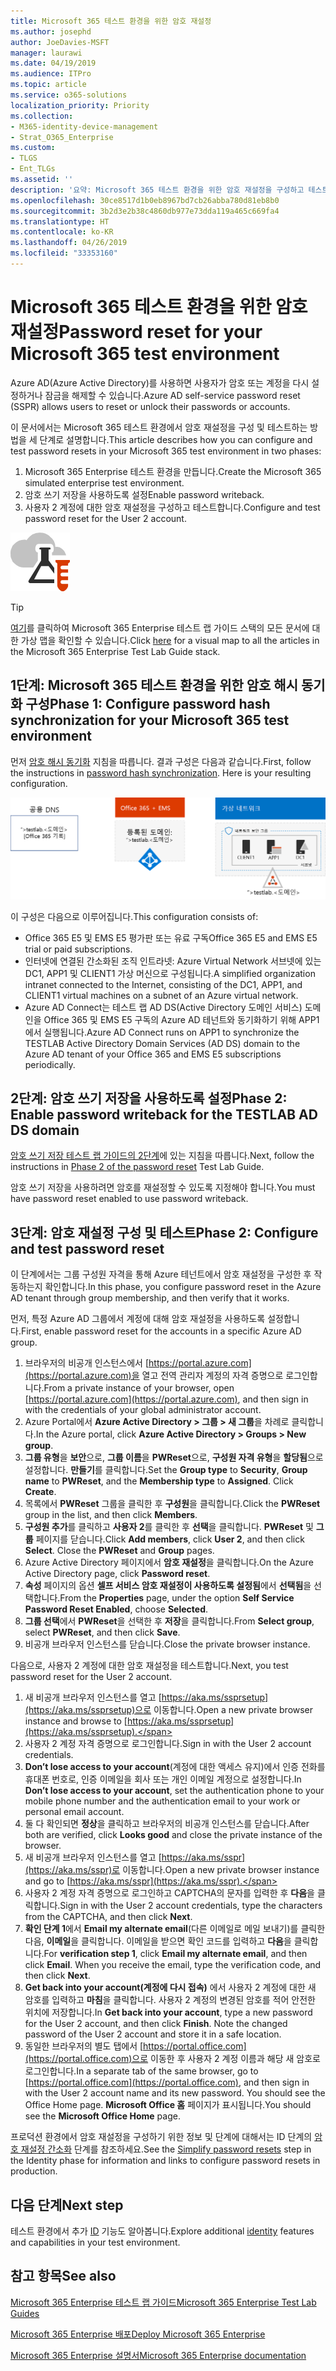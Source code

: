 ```yaml
---
title: Microsoft 365 테스트 환경을 위한 암호 재설정
ms.author: josephd
author: JoeDavies-MSFT
manager: laurawi
ms.date: 04/19/2019
ms.audience: ITPro
ms.topic: article
ms.service: o365-solutions
localization_priority: Priority
ms.collection:
- M365-identity-device-management
- Strat_O365_Enterprise
ms.custom:
- TLGS
- Ent_TLGs
ms.assetid: ''
description: '요약: Microsoft 365 테스트 환경을 위한 암호 재설정을 구성하고 테스트합니다.'
ms.openlocfilehash: 30ce8517d1b0eb8967bd7cb26abba780d81eb8b0
ms.sourcegitcommit: 3b2d3e2b38c4860db977e73dda119a465c669fa4
ms.translationtype: HT
ms.contentlocale: ko-KR
ms.lasthandoff: 04/26/2019
ms.locfileid: "33353160"
---
```

# <a name="password-reset-for-your-microsoft-365-test-environment"></a><span data-ttu-id="ba038-103">Microsoft 365 테스트 환경을 위한 암호 재설정</span><span class="sxs-lookup"><span data-stu-id="ba038-103">Password reset for your Microsoft 365 test environment</span></span>

<span data-ttu-id="ba038-104">Azure AD(Azure Active Directory)를 사용하면 사용자가 암호 또는 계정을 다시 설정하거나 잠금을 해제할 수 있습니다.</span><span class="sxs-lookup"><span data-stu-id="ba038-104">Azure AD self-service password reset (SSPR) allows users to reset or unlock their passwords or accounts.</span></span> 

<span data-ttu-id="ba038-105">이 문서에서는 Microsoft 365 테스트 환경에서 암호 재설정을 구성 및 테스트하는 방법을 세 단계로 설명합니다.</span><span class="sxs-lookup"><span data-stu-id="ba038-105">This article describes how you can configure and test password resets in your Microsoft 365 test environment in two phases:</span></span>

1.  <span data-ttu-id="ba038-106">Microsoft 365 Enterprise 테스트 환경을 만듭니다.</span><span class="sxs-lookup"><span data-stu-id="ba038-106">Create the Microsoft 365 simulated enterprise test environment.</span></span>
2.  <span data-ttu-id="ba038-107">암호 쓰기 저장을 사용하도록 설정</span><span class="sxs-lookup"><span data-stu-id="ba038-107">Enable password writeback.</span></span>
3.  <span data-ttu-id="ba038-108">사용자 2 계정에 대한 암호 재설정을 구성하고 테스트합니다.</span><span class="sxs-lookup"><span data-stu-id="ba038-108">Configure and test password reset for the User 2 account.</span></span>
    
![Microsoft 클라우드의 테스트 랩 가이드](media/m365-enterprise-test-lab-guides/cloud-tlg-icon.png) 
    
> [!TIP]
> <span data-ttu-id="ba038-110">[여기](https://aka.ms/m365etlgstack)를 클릭하여 Microsoft 365 Enterprise 테스트 랩 가이드 스택의 모든 문서에 대한 가상 맵을 확인할 수 있습니다.</span><span class="sxs-lookup"><span data-stu-id="ba038-110">Click [here](https://aka.ms/m365etlgstack) for a visual map to all the articles in the Microsoft 365 Enterprise Test Lab Guide stack.</span></span>

## <a name="phase-1-configure-password-hash-synchronization-for-your-microsoft-365-test-environment"></a><span data-ttu-id="ba038-111">1단계: Microsoft 365 테스트 환경을 위한 암호 해시 동기화 구성</span><span class="sxs-lookup"><span data-stu-id="ba038-111">Phase 1: Configure password hash synchronization for your Microsoft 365 test environment</span></span>

<span data-ttu-id="ba038-p101">먼저 [암호 해시 동기화](password-hash-sync-m365-ent-test-environment.md) 지침을 따릅니다. 결과 구성은 다음과 같습니다.</span><span class="sxs-lookup"><span data-stu-id="ba038-p101">First, follow the instructions in [password hash synchronization](password-hash-sync-m365-ent-test-environment.md). Here is your resulting configuration.</span></span>
  
![암호 해시 동기화 테스트 환경으로 시뮬레이트된 엔터프라이즈](media/pass-through-auth-m365-ent-test-environment/Phase1.png)
  
<span data-ttu-id="ba038-115">이 구성은 다음으로 이루어집니다.</span><span class="sxs-lookup"><span data-stu-id="ba038-115">This configuration consists of:</span></span> 
  
- <span data-ttu-id="ba038-116">Office 365 E5 및 EMS E5 평가판 또는 유료 구독</span><span class="sxs-lookup"><span data-stu-id="ba038-116">Office 365 E5 and EMS E5 trial or paid subscriptions.</span></span>
- <span data-ttu-id="ba038-117">인터넷에 연결된 간소화된 조직 인트라넷: Azure Virtual Network 서브넷에 있는 DC1, APP1 및 CLIENT1 가상 머신으로 구성됩니다.</span><span class="sxs-lookup"><span data-stu-id="ba038-117">A simplified organization intranet connected to the Internet, consisting of the DC1, APP1, and CLIENT1 virtual machines on a subnet of an Azure virtual network.</span></span> 
- <span data-ttu-id="ba038-118">Azure AD Connect는 테스트 랩 AD DS(Active Directory 도메인 서비스) 도메인을 Office 365 및 EMS E5 구독의 Azure AD 테넌트와 동기화하기 위해 APP1에서 실행됩니다.</span><span class="sxs-lookup"><span data-stu-id="ba038-118">Azure AD Connect runs on APP1 to synchronize the TESTLAB Active Directory Domain Services (AD DS) domain to the Azure AD tenant of your Office 365 and EMS E5 subscriptions periodically.</span></span>


## <a name="phase-2-enable-password-writeback"></a><span data-ttu-id="ba038-119">2단계: 암호 쓰기 저장을 사용하도록 설정</span><span class="sxs-lookup"><span data-stu-id="ba038-119">Phase 2: Enable password writeback for the TESTLAB AD DS domain</span></span>

<span data-ttu-id="ba038-120">[암호 쓰기 저장 테스트 랩 가이드의 2단계](password-writeback-m365-ent-test-environment.md#phase-2-enable-password-writeback-for-the-testlab-ad-ds-domain)에 있는 지침을 따릅니다.</span><span class="sxs-lookup"><span data-stu-id="ba038-120">Next, follow the instructions in [Phase 2 of the password reset](password-writeback-m365-ent-test-environment.md#phase-2-enable-password-writeback-for-the-testlab-ad-ds-domain) Test Lab Guide.</span></span>

<span data-ttu-id="ba038-121">암호 쓰기 저장을 사용하려면 암호를 재설정할 수 있도록 지정해야 합니다.</span><span class="sxs-lookup"><span data-stu-id="ba038-121">You must have password reset enabled to use password writeback.</span></span>
  
## <a name="phase-3-configure-and-test-password-reset"></a><span data-ttu-id="ba038-122">3단계: 암호 재설정 구성 및 테스트</span><span class="sxs-lookup"><span data-stu-id="ba038-122">Phase 2: Configure and test password reset</span></span>

<span data-ttu-id="ba038-123">이 단계에서는 그룹 구성원 자격을 통해 Azure 테넌트에서 암호 재설정을 구성한 후 작동하는지 확인합니다.</span><span class="sxs-lookup"><span data-stu-id="ba038-123">In this phase, you configure password reset in the Azure AD tenant through group membership, and then verify that it works.</span></span>

<span data-ttu-id="ba038-124">먼저, 특정 Azure AD 그룹에서 계정에 대해 암호 재설정을 사용하도록 설정합니다.</span><span class="sxs-lookup"><span data-stu-id="ba038-124">First, enable password reset for the accounts in a specific Azure AD group.</span></span>

1. <span data-ttu-id="ba038-125">브라우저의 비공개 인스턴스에서 [https://portal.azure.com](https://portal.azure.com)을 열고 전역 관리자 계정의 자격 증명으로 로그인합니다.</span><span class="sxs-lookup"><span data-stu-id="ba038-125">From a private instance of your browser, open [https://portal.azure.com](https://portal.azure.com), and then sign in with the credentials of your global administrator account.</span></span>
2. <span data-ttu-id="ba038-126">Azure Portal에서 **Azure Active Directory > 그룹 > 새 그룹**을 차례로 클릭합니다.</span><span class="sxs-lookup"><span data-stu-id="ba038-126">In the Azure portal, click **Azure Active Directory > Groups > New group**.</span></span>
3. <span data-ttu-id="ba038-p102">**그룹 유형**을 **보안**으로, **그룹 이름**을 **PWReset**으로, **구성원 자격 유형**을 **할당됨**으로 설정합니다. **만들기**를 클릭합니다.</span><span class="sxs-lookup"><span data-stu-id="ba038-p102">Set the **Group type** to **Security**, **Group name** to **PWReset**, and the **Membership type** to **Assigned**. Click **Create**.</span></span>
5. <span data-ttu-id="ba038-129">목록에서 **PWReset** 그룹을 클릭한 후 **구성원**을 클릭합니다.</span><span class="sxs-lookup"><span data-stu-id="ba038-129">Click the **PWReset** group in the list, and then click **Members**.</span></span>
6. <span data-ttu-id="ba038-p103">**구성원 추가**를 클릭하고 **사용자 2**를 클릭한 후 **선택**을 클릭합니다. **PWReset** 및 **그룹** 페이지를 닫습니다.</span><span class="sxs-lookup"><span data-stu-id="ba038-p103">Click **Add members**, click **User 2**, and then click **Select**. Close the **PWReset** and **Group** pages.</span></span>
7. <span data-ttu-id="ba038-132">Azure Active Directory 페이지에서 **암호 재설정**을 클릭합니다.</span><span class="sxs-lookup"><span data-stu-id="ba038-132">On the Azure Active Directory page, click **Password reset**.</span></span>
8. <span data-ttu-id="ba038-133">**속성** 페이지의 옵션 **셀프 서비스 암호 재설정이 사용하도록 설정됨**에서 **선택됨**을 선택합니다.</span><span class="sxs-lookup"><span data-stu-id="ba038-133">From the **Properties** page, under the option **Self Service Password Reset Enabled**, choose **Selected**.</span></span>
9. <span data-ttu-id="ba038-134">**그룹 선택**에서 **PWReset**을 선택한 후 **저장**을 클릭합니다.</span><span class="sxs-lookup"><span data-stu-id="ba038-134">From **Select group**, select **PWReset**, and then click **Save**.</span></span>
10. <span data-ttu-id="ba038-135">비공개 브라우저 인스턴스를 닫습니다.</span><span class="sxs-lookup"><span data-stu-id="ba038-135">Close the private browser instance.</span></span>

<span data-ttu-id="ba038-136">다음으로, 사용자 2 계정에 대한 암호 재설정을 테스트합니다.</span><span class="sxs-lookup"><span data-stu-id="ba038-136">Next, you test password reset for the User 2 account.</span></span>

1. <span data-ttu-id="ba038-137">새 비공개 브라우저 인스턴스를 열고 [https://aka.ms/ssprsetup](https://aka.ms/ssprsetup)으로 이동합니다.</span><span class="sxs-lookup"><span data-stu-id="ba038-137">Open a new private browser instance and browse to [https://aka.ms/ssprsetup](https://aka.ms/ssprsetup).</span></span>
2. <span data-ttu-id="ba038-138">사용자 2 계정 자격 증명으로 로그인합니다.</span><span class="sxs-lookup"><span data-stu-id="ba038-138">Sign in with the User 2 account credentials.</span></span>
3. <span data-ttu-id="ba038-139">**Don’t lose access to your account**(계정에 대한 액세스 유지)에서 인증 전화를 휴대폰 번호로, 인증 이메일을 회사 또는 개인 이메일 계정으로 설정합니다.</span><span class="sxs-lookup"><span data-stu-id="ba038-139">In **Don’t lose access to your account**, set the authentication phone to your mobile phone number and the authentication email to your work or personal email account.</span></span>
4. <span data-ttu-id="ba038-140">둘 다 확인되면 **정상**을 클릭하고 브라우저의 비공개 인스턴스를 닫습니다.</span><span class="sxs-lookup"><span data-stu-id="ba038-140">After both are verified, click **Looks good** and close the private instance of the browser.</span></span>
5. <span data-ttu-id="ba038-141">새 비공개 브라우저 인스턴스를 열고 [https://aka.ms/sspr](https://aka.ms/sspr)로 이동합니다.</span><span class="sxs-lookup"><span data-stu-id="ba038-141">Open a new private browser instance and go to [https://aka.ms/sspr](https://aka.ms/sspr).</span></span>
6. <span data-ttu-id="ba038-142">사용자 2 계정 자격 증명으로 로그인하고 CAPTCHA의 문자를 입력한 후 **다음**을 클릭합니다.</span><span class="sxs-lookup"><span data-stu-id="ba038-142">Sign in with the User 2 account credentials, type the characters from the CAPTCHA, and then click **Next**.</span></span>
8. <span data-ttu-id="ba038-p104">**확인 단계 1**에서 **Email my alternate email**(다른 이메일로 메일 보내기)를 클릭한 다음, **이메일**을 클릭합니다. 이메일을 받으면 확인 코드를 입력하고 **다음**을 클릭합니다.</span><span class="sxs-lookup"><span data-stu-id="ba038-p104">For **verification step 1**, click **Email my alternate email**, and then click **Email**. When you receive the email, type the verification code, and then click **Next**.</span></span>
9. <span data-ttu-id="ba038-p105">**Get back into your account(계정에 다시 접속)** 에서 사용자 2 계정에 대한 새 암호를 입력하고 **마침**을 클릭합니다. 사용자 2 계정의 변경된 암호를 적어 안전한 위치에 저장합니다.</span><span class="sxs-lookup"><span data-stu-id="ba038-p105">In **Get back into your account**, type a new password for the User 2 account, and then click **Finish**. Note the changed password of the User 2 account and store it in a safe location.</span></span>
10. <span data-ttu-id="ba038-147">동일한 브라우저의 별도 탭에서 [https://portal.office.com](https://portal.office.com)으로 이동한 후 사용자 2 계정 이름과 해당 새 암호로 로그인합니다.</span><span class="sxs-lookup"><span data-stu-id="ba038-147">In a separate tab of the same browser, go to [https://portal.office.com](https://portal.office.com), and then sign in with the User 2 account name and its new password. You should see the Office Home page.</span></span> <span data-ttu-id="ba038-148">**Microsoft Office 홈** 페이지가 표시됩니다.</span><span class="sxs-lookup"><span data-stu-id="ba038-148">You should see the **Microsoft Office Home** page.</span></span>

<span data-ttu-id="ba038-149">프로덕션 환경에서 암호 재설정을 구성하기 위한 정보 및 단계에 대해서는 ID 단계의 [암호 재설정 간소화](identity-password-reset.md#identity-pw-reset) 단계를 참조하세요.</span><span class="sxs-lookup"><span data-stu-id="ba038-149">See the [Simplify password resets](identity-password-reset.md#identity-pw-reset) step in the Identity phase for information and links to configure password resets in production.</span></span>

## <a name="next-step"></a><span data-ttu-id="ba038-150">다음 단계</span><span class="sxs-lookup"><span data-stu-id="ba038-150">Next step</span></span>

<span data-ttu-id="ba038-151">테스트 환경에서 추가 [ID](m365-enterprise-test-lab-guides.md#identity) 기능도 알아봅니다.</span><span class="sxs-lookup"><span data-stu-id="ba038-151">Explore additional [identity](m365-enterprise-test-lab-guides.md#identity) features and capabilities in your test environment.</span></span>

## <a name="see-also"></a><span data-ttu-id="ba038-152">참고 항목</span><span class="sxs-lookup"><span data-stu-id="ba038-152">See also</span></span>

[<span data-ttu-id="ba038-153">Microsoft 365 Enterprise 테스트 랩 가이드</span><span class="sxs-lookup"><span data-stu-id="ba038-153">Microsoft 365 Enterprise Test Lab Guides</span></span>](m365-enterprise-test-lab-guides.md)

[<span data-ttu-id="ba038-154">Microsoft 365 Enterprise 배포</span><span class="sxs-lookup"><span data-stu-id="ba038-154">Deploy Microsoft 365 Enterprise</span></span>](deploy-microsoft-365-enterprise.md)

[<span data-ttu-id="ba038-155">Microsoft 365 Enterprise 설명서</span><span class="sxs-lookup"><span data-stu-id="ba038-155">Microsoft 365 Enterprise documentation</span></span>](https://docs.microsoft.com/microsoft-365-enterprise/)
